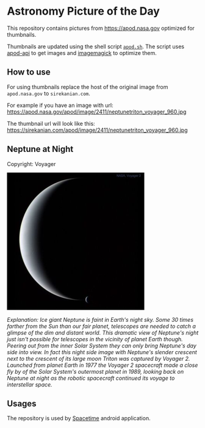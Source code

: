 # Astronomy Picture of the Day

This repository contains pictures from https://apod.nasa.gov optimized for thumbnails.

Thumbnails are updated using the shell script [`apod.sh`](apod.sh). The script
uses [apod-api](https://github.com/nasa/apod-api) to get images and [imagemagick](https://imagemagick.org) to
optimize them.

## How to use

For using thumbnails replace the host of the original image from `apod.nasa.gov` to `sirekanian.com`.

For example if you have an image with url:<br>
https://apod.nasa.gov/apod/image/2411/neptunetriton_voyager_960.jpg

The thumbnail url will look like this:<br>
https://sirekanian.com/apod/image/2411/neptunetriton_voyager_960.jpg

## Neptune at Night

Copyright: Voyager

[![the picture of the day][1]][2]

_Explanation: Ice giant Neptune is faint in Earth's night sky. Some 30 times farther from the Sun than our fair planet, telescopes are needed to catch a glimpse of the dim and distant world. This dramatic view of Neptune's night just isn't possible for telescopes in the vicinity of planet Earth though. Peering out from the inner Solar System they can only bring Neptune's day side into view.  In fact this night side image with Neptune's slender crescent next to the crescent of its large moon Triton was captured by Voyager 2. Launched from planet Earth in 1977 the Voyager 2 spacecraft made a close fly by of the Solar System's outermost planet in 1989, looking back on Neptune at night as the robotic spacecraft continued its voyage to interstellar space._

## Usages

The repository is used by [Spacetime][3] android application.

[1]: image/2411/neptunetriton_voyager_960.jpg

[2]: https://apod.nasa.gov/apod/image/2411/neptunetriton_voyager_960.jpg

[3]: https://github.com/sirekanian/spacetime
